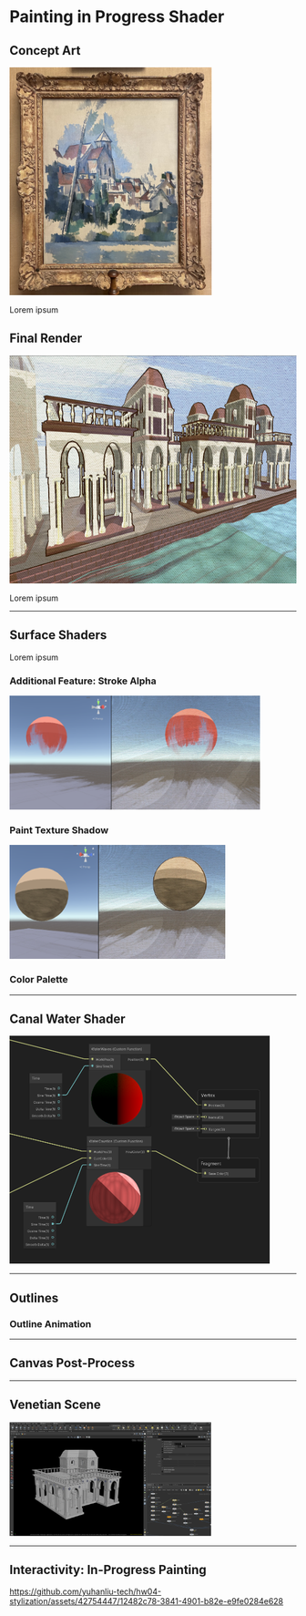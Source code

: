 # Painting in Progress Shader

## Concept Art

<img height="400" alt="ref" src="/ref.jpg">

Lorem ipsum 

## Final Render

<img height="400" alt="ref" src="/final.png">

Lorem ipsum 

---
## Surface Shaders

Lorem ipsum 

### Additional Feature: Stroke Alpha

<img height="200" alt="ref" src="/specialized_effect.png">

### Paint Texture Shadow

<img height="200" alt="ref" src="/shadow.png">

### Color Palette

---
## Canal Water Shader

<img height="400" alt="ref" src="/waternodes.png">

---
## Outlines

### Outline Animation 

---
## Canvas Post-Process


---
## Venetian Scene

<img height="200" alt="ref" src="/buildings.png">

---
## Interactivity: In-Progress Painting

https://github.com/yuhanliu-tech/hw04-stylization/assets/42754447/12482c78-3841-4901-b82e-e9fe0284e628

